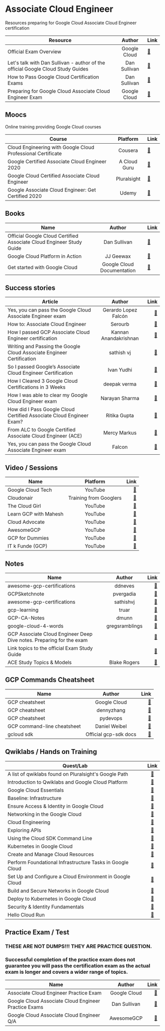 


# Associate Cloud Engineer 

Resources preparing for Google Cloud Associate Cloud Engineer certification

| Resource        | Author           | Link |
| ------------- |:-------------:| -----|
| Official Exam Overview      | Google Cloud  | [:link:](https://cloud.google.com/certification/cloud-engineer) |
| Let's talk with Dan Sullivan - author of the official Google Cloud Study Guides     | Dan Sullivan     |   [:link:](https://www.youtube.com/watch?v=QOJGZqZdRS8) |
| How to Pass Google Cloud Certification Exams | Dan Sullivan       |    [:link:](https://www.udemy.com/course/how-to-pass-google-cloud-certification-exams/) |
| Preparing for Google Cloud Associate Cloud Engineer Exam | Google Cloud       |    [:link:](https://www.youtube.com/watch?v=RbIbS0YMFs4) |

## Moocs

Online training providing Google Cloud courses 

| Course        | Platform          | Link  |
| ------------- |:-------------:| ----- |
| Cloud Engineering with Google Cloud Professional Certificate      | Cousera | [:link:](https://www.coursera.org/professional-certificates/cloud-engineering-gcp)|
| Google Certified Associate Cloud Engineer 2020    | A Cloud Guru     |   [:link:](https://acloudguru.com/course/google-certified-associate-cloud-engineer) |
| Google Cloud Certified Associate Cloud Engineer | Pluralsight      |    [:link:](https://www.pluralsight.com/paths/cloud-engineering-with-google-cloud) |
| Google Associate Cloud Engineer: Get Certified 2020 | Udemy       |    [:link:](https://www.udemy.com/course/google-certified-associate-cloud-engineer-2019-prep-course/learn/lecture/16602228#overview) |
 
## Books 

| Name        | Author          | Link |
| ------------- |:-------------:| ----- |
| Official Google Cloud Certified Associate Cloud Engineer Study Guide      | Dan Sullivan |  [:link:](https://www.amazon.com/Google-Cloud-Certified-Associate-Engineer/dp/1119564417/ref=pd_sbs_2?pd_rd_w=Cg7OZ&pf_rd_p=3ec6a47e-bf65-49f8-80f7-0d7c7c7ce2ca&pf_rd_r=9V8SSQZXJVMR7CKMVV04&pd_rd_r=05bff939-9f7f-49f8-9991-3bb6a8b22f61&pd_rd_wg=9UqL0&pd_rd_i=1119564417&psc=1) |
| Google Cloud Platform in Action     | JJ Geewax     |   [:link:](https://www.amazon.com/Google-Cloud-Platform-Action-Geewax/dp/1617293520) |
| Get started with Google Cloud | Google Cloud Documentation      |  [:link:](https://cloud.google.com/docs) |

## Success stories

| Article        | Author           | Link  |
| ------------- |:-------------:| -----:|
| Yes, you can pass the Google Cloud Associate Engineer exam      | Gerardo Lopez Falcón | [:link:](https://medium.com/google-developer-experts/yes-you-can-pass-the-google-cloud-associate-engineer-exam-e4468a7bcf7d) |
| How to: Associate Cloud Engineer      | Serourb      |   [:link:](https://medium.com/@serourb/how-to-associate-cloud-engineer-41b8ae339e80) |
| How I passed GCP Associate Cloud Engineer certification | Kannan Anandakrishnan      |    [:link:](https://medium.com/@kannan_ak/how-i-passed-gcp-associate-cloud-engineer-certification-86b11b333183) |
| Writing and Passing the Google Cloud Associate Engineer Certification | sathish vj      |    [:link:](https://medium.com/@sathishvj/writing-and-passing-the-google-cloud-associate-engineer-certification-a60c2f6d99c2) |
| So I passed Google’s Associate Cloud Engineer Certification | Ivan Yudhi      |    [:link:](https://medium.com/@IvanYudhi/so-i-passed-googles-associate-cloud-engineer-certification-813bdf30d273) |
| How I Cleared 3 Google Cloud Certifications in 3 Weeks | deepak verma     |    [:link:](https://medium.com/@yesdeepakverma/how-i-cleared-all-3-google-cloud-certifications-in-3-weeks-f5591aa22572) |
| How I was able to clear my Google Cloud Engineer exam | Narayan Sharma      |    [:link:](https://medium.com/@narayansharma91/how-i-was-able-to-clear-my-google-cloud-engineer-exam-c8553835fbb0) |
| How did I Pass Google Cloud Certified Associate Cloud Engineer Exam? |   Ritika Gupta    |    [:link:](https://www.whizlabs.com/blog/google-cloud-certified-associate-cloud-engineer-exam-review/) |
| From ALC to Google Certified Associate Cloud Engineer (ACE) | Mercy Markus      |    [:link:](https://medium.com/@MercyMarkus/from-alc-to-google-certified-associate-cloud-engineer-b7e5707f9bf0) |
| Yes, you can pass the Google Cloud Associate Engineer exam | Falcon      |    [:link:](https://dev.to/gelopfalcon/yes-you-can-pass-the-google-cloud-associate-engineer-exam-e20) |



## Video / Sessions

| Name        | Platform           | Link |
| ------------- |:-------------:| -----:|
| Google Cloud Tech      | YouTube | [:link:](https://www.youtube.com/user/googlecloudplatform) |
| Cloudonair     | Training from Googlers      |   [:link:](https://cloudonair.withgoogle.com/)  |
| The Cloud Girl | YouTube      |    [:link:](https://www.youtube.com/c/priyankavergadia/videos) |
| Learn GCP with Mahesh | YouTube      |    [:link:](https://www.youtube.com/channel/UCL8vwy2jhEtQrC-Rx6qzCZg/videos) |
| Cloud Advocate | YouTube      |    [:link:](https://www.youtube.com/channel/UCjfE5EmNU1kyf1wwrtYlnGQ) |
| AwesomeGCP | YouTube      |    [:link:](https://www.youtube.com/channel/UCIGDDqu5DzlaaC4XzXj_4-A) |
| GCP for Dummies | YouTube      |    [:link:](https://www.youtube.com/channel/UCLqm0JFu9oqh_PccDg3mU0g) |
| IT k Funde (GCP) | YouTube      |    [:link:](https://www.youtube.com/watch?v=-C_GJQRD_zU&list=PL6XT0grm_TfgdaAjTmLb4QedMCCMQHISm&index=42&ab_channel=GauravSharma) |



## Notes
  
| Name        | Author           | Link  |
| ------------- |:-------------:| -----:|
| awesome-gcp-certifications     | ddneves | [:link:](https://github.com/ddneves/awesome-gcp-certifications#Google-Cloud---Associate-Cloud-Engineer) |
| GCPSketchnote      | pvergadia      |   [:link:](https://github.com/priyankavergadia/GCPSketchnote?_lrsc=cabfae46-9c53-4921-86a2-0d2624c0cb78)  |
| awesome-gcp-certifications | sathishvj      |    [:link:](https://github.com/sathishvj/awesome-gcp-certifications/blob/master/associate-cloud-engineer.md) |
| gcp-learning | truar      |    [:link:](https://github.com/truar/gcp-learning) |
| GCP-CA-Notes | dmunn      |    [:link:](https://gist.github.com/dmunn/9874418f620b8aaf91d12507a91563ad) |
| google-cloud-4-words | gregsramblings      |    [:link:](https://github.com/gregsramblings/google-cloud-4-words) |
| GCP Associate Cloud Engineer Deep Dive notes. Preparing for the exam |       |    [:link:](https://myblockchainexperts.org/2019/09/27/gcp-associate-cloud-engineer-deep-dive-notes-preparing-for-the-exam/) |
| Link topics to the official Exam Study Guide |       |    [:link:](https://docs.google.com/document/d/1u6pXBiGMYj7ZLBN21x6jap11rG6gWk7n210hNnUzrkI/edit) |
| ACE Study Topics & Models | Blake Rogers |    [:link:](https://docs.google.com/document/d/1if7Bbzrui1r-RaPO8ikwvcyg7Cv9sIFFZuE_fZP-9xE/edit#heading=h.n2bowj9d4vqj) |
  
  

## GCP Commands Cheatsheet


| Name        | Author          | Link  |
| ------------- |:-------------:| -----:|
| GCP cheatsheet      | Google Cloud | [:link:](https://cloud.google.com/blog/products/management-tools/new-gcloud-cheat-sheet-available) |
| GCP cheatsheet     | dennyzhang      |   [:link:](https://cheatsheet.dennyzhang.com/cheatsheet-gcp-a4) |
| GCP cheatsheet | pydevops      |    [:link:](https://gist.github.com/pydevops/cffbd3c694d599c6ca18342d3625af97) |
| GCP command-line cheatsheet | Daniel Weibel      |    [:link:](https://itnext.io/gcp-command-line-cheatsheet-5e4434ca2c84#d8b9) |
| gcloud sdk | Official gcp-sdk docs      |    [:link:](https://cloud.google.com/sdk/gcloud/reference) |



 ## Qwiklabs / Hands on Training 
 
 | Quest/Lab        | Link         |
| ------------- |:-------------:| 
| A list of qwiklabs found on Pluralsight's Google Path     | [:link:](https://github.com/kibablu/PluralsightQwikLabs) | 
| Introduction to Qwiklabs and Google Cloud Platform      | [:link:](https://www.youtube.com/watch?v=SXNcIDviJsM)     |   
| Google Cloud Essentials | [:link:](https://www.qwiklabs.com/quests/23?catalog_rank=%7B%22rank%22%3A1%2C%22num_filters%22%3A0%2C%22has_search%22%3Atrue%7D&search_id=5873288)      |  
| Baseline: Infrastructure     | [:link:](https://www.qwiklabs.com/quests/33?catalog_rank=%7B%22rank%22%3A1%2C%22num_filters%22%3A0%2C%22has_search%22%3Atrue%7D&search_id=5873251) | 
| Ensure Access & Identity in Google Cloud      | [:link:](https://www.qwiklabs.com/quests/150)     |   
| Networking in the Google Cloud     | [:link:](https://www.qwiklabs.com/quests/31?catalog_rank=%7B%22rank%22%3A1%2C%22num_filters%22%3A0%2C%22has_search%22%3Atrue%7D&search_id=6078607) | 
| Cloud Engineering      | [:link:](https://www.qwiklabs.com/quests/66?catalog_rank=%7B%22rank%22%3A1%2C%22num_filters%22%3A0%2C%22has_search%22%3Atrue%7D&search_id=5873277)     |   
| Exploring APIs     | [:link:](https://www.qwiklabs.com/quests/54) | 
| Using the Cloud SDK Command Line      | [:link:](https://www.qwiklabs.com/quests/95)     |   
| Kubernetes in Google Cloud     | [:link:](https://www.qwiklabs.com/quests/29?catalog_rank=%7B%22rank%22%3A1%2C%22num_filters%22%3A0%2C%22has_search%22%3Atrue%7D&search_id=5873318) | 
| Create and Manage Cloud Resources      | [:link:](https://google.qwiklabs.com/quests/120?utm_source=google&utm_medium=website&utm_campaign=certpath-ace)     |   
| Perform Foundational Infrastructure Tasks in Google Cloud     | [:link:](https://google.qwiklabs.com/quests/118?utm_source=google&utm_medium=website&utm_campaign=certpath-ace) | 
| Set Up and Configure a Cloud Environment in Google Cloud      | [:link:](https://google.qwiklabs.com/quests/119?utm_source=google&utm_medium=website&utm_campaign=certpath-ace)     |   
| Build and Secure Networks in Google Cloud  |    [:link:](https://google.qwiklabs.com/quests/128?utm_source=google&utm_medium=website&utm_campaign=certpath-ace) |
| Deploy to Kubernetes in Google Cloud  |    [:link:](https://google.qwiklabs.com/quests/116?utm_source=google&utm_medium=website&utm_campaign=certpath-ace) |
| Security & Identity Fundamentals  |    [:link:](https://www.qwiklabs.com/quests/40) |
| Hello Cloud Run  |    [:link:](https://www.qwiklabs.com/focuses/5162?catalog_rank=%7B%22rank%22%3A1%2C%22num_filters%22%3A0%2C%22has_search%22%3Atrue%7D&parent=catalog&search_id=6078620) |








##  Practice Exam / Test

### THESE ARE NOT DUMPS!!! THEY ARE PRACTICE QUESTION. 

### Successful completion of the practice exam does not guarantee you will pass the certification exam as the actual exam is longer and covers a wider range of topics.


| Name       | Author        | Link  |
| ------------- |:-------------:| -----:|
| Associate Cloud Engineer Practice Exam      | Google Cloud | [:link:](https://docs.google.com/forms/d/e/1FAIpQLSfexWKtXT2OSFJ-obA4iT3GmzgiOCGvjrT9OfxilWC1yPtmfQ/viewform)  |
| Google Cloud Associate Cloud Engineer Practice Exams      | Dan Sullivan      | [:link:](https://www.udemy.com/course/google-cloud-associate-cloud-engineer-practice-examspractice-exams/) |
| Google Cloud Associate Cloud Engineer Q/A | AwesomeGCP      | [:link:](https://www.youtube.com/playlist?list=PLQMsfKRZZviRwqJwNmh1eAWnRMvlrk40x) |







